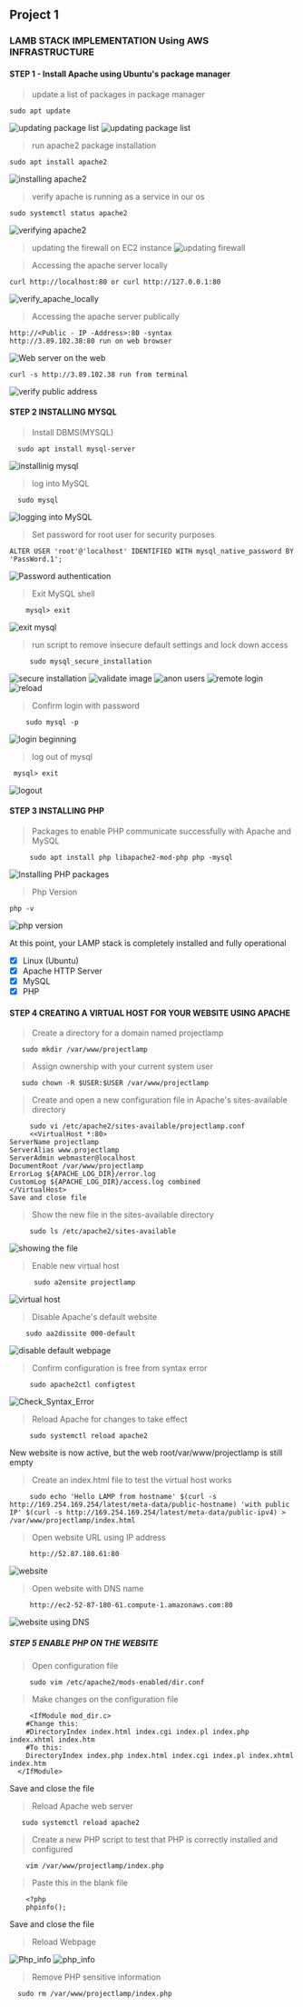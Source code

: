 ## Project 1 
### LAMB STACK IMPLEMENTATION Using AWS INFRASTRUCTURE
#### STEP 1 - Install Apache using Ubuntu's package manager
> update a list of packages in package manager

    sudo apt update

![updating package list](./images/capture.jpeg)
![updating package list](./images/Capture2.jpeg)

> run apache2 package installation

    sudo apt install apache2

![installing apache2](./images/Capture.PNG)

> verify apache is running as a service in our os

    sudo systemctl status apache2
![verifying apache2](./images/Image.PNG)

> updating the firewall on EC2 instance
![updating firewall](./images/AWS.PNG)

> Accessing the apache server locally

    curl http://localhost:80 or curl http://127.0.0.1:80
![verify_apache_locally](./images/Curl.PNG)

> Accessing the apache server publically

    http://<Public - IP -Address>:80 -syntax
    http://3.89.102.38:80 run on web browser
 ![Web server on the web](./images/web_server.PNG)

    curl -s http://3.89.102.38 run from terminal
![verify public address](./images/verify.PNG)

#### STEP 2 INSTALLING MYSQL
> Install DBMS(MYSQL)

      sudo apt install mysql-server
![installinig mysql](./images/install.PNG)
> log into MySQL

      sudo mysql
![logging into MySQL](./images/MYSQL.PNG)

> Set password for root user for security purposes

    ALTER USER 'root'@'localhost' IDENTIFIED WITH mysql_native_password BY 'PassWord.1';
![Password authentication](./images/Password.PNG)
> Exit MySQL shell

        mysql> exit
![exit mysql](./images/Exit.PNG)

> run script to remove insecure default settings and lock down access

         sudo mysql_secure_installation
![secure installation](./images/validate.PNG)
![validate image](./images/password%20validate.PNG)
![anon users](./images/anony.PNG)
![remote login](./images/Remote_login.PNG)
![reload](./images/Reload.PNG)

> Confirm login with password

        sudo mysql -p
![login beginning](./images/New_Password.PNG)
> log out of mysql

     mysql> exit
![logout](./images/New_e%3Dxit.PNG)


#### STEP 3 INSTALLING PHP
> Packages to enable PHP communicate successfully with Apache and MySQL

         sudo apt install php libapache2-mod-php php -mysql
![Installing PHP packages](./images/New_PackagePNG.PNG)
> Php Version

    php -v 
![php version](./images/Version.PNG)

At this point, your LAMP stack is completely installed and fully operational
- [x] Linux (Ubuntu)
- [x] Apache HTTP Server
- [x] MySQL
- [x] PHP

#### STEP 4 CREATING A VIRTUAL HOST FOR YOUR WEBSITE USING APACHE
>  Create a directory for a domain named projectlamp

       sudo mkdir /var/www/projectlamp
> Assign ownership with your current system user

       sudo chown -R $USER:$USER /var/www/projectlamp
> Create and open a new configuration file in Apache's sites-available directory 

         sudo vi /etc/apache2/sites-available/projectlamp.conf
         <<VirtualHost *:80>
    ServerName projectlamp
    ServerAlias www.projectlamp 
    ServerAdmin webmaster@localhost
    DocumentRoot /var/www/projectlamp
    ErrorLog ${APACHE_LOG_DIR}/error.log
    CustomLog ${APACHE_LOG_DIR}/access.log combined
    </VirtualHost>
    Save and close file
> Show the new file in the sites-available directory

         sudo ls /etc/apache2/sites-available
![showing the file](./images/LS.PNG)
> Enable new virtual host

          sudo a2ensite projectlamp
![virtual host](./images/Lamp.PNG)
> Disable Apache's default website 

        sudo aa2dissite 000-default
![disable default webpage](./images/disable_website.PNG)
> Confirm configuration is free from syntax error

         sudo apache2ctl configtest
![Check_Syntax_Error](./images/Syntax%20ok.PNG)
> Reload Apache for changes to take effect

         sudo systemctl reload apache2
New website is now active, but the web root/var/www/projectlamp is still empty
> Create an index.html file to test the virtual host works

         sudo echo 'Hello LAMP from hostname' $(curl -s http://169.254.169.254/latest/meta-data/public-hostname) 'with public IP' $(curl -s http://169.254.169.254/latest/meta-data/public-ipv4) > /var/www/projectlamp/index.html
> Open website URL using IP address

         http://52.87.180.61:80
![website](./images/Website.PNG)
> Open website with DNS name

         http://ec2-52-87-180-61.compute-1.amazonaws.com:80
![website using DNS](./images/DNS.PNG)


##### STEP 5 ENABLE PHP ON THE WEBSITE
> Open configuration file

         sudo vim /etc/apache2/mods-enabled/dir.conf
> Make changes on the configuration file

         <IfModule mod_dir.c>
        #Change this:
        #DirectoryIndex index.html index.cgi index.pl index.php index.xhtml index.htm
        #To this:
        DirectoryIndex index.php index.html index.cgi index.pl index.xhtml index.htm
      </IfModule>
Save and close the file
> Reload Apache web server

       sudo systemctl reload apache2
> Create a new PHP script to test that PHP is correctly installed and configured

        vim /var/www/projectlamp/index.php
> Paste this in the blank file

        <?php
        phpinfo();
Save and close the file
> Reload Webpage

![Php_info](./images/New_PHP.PNG)
![php_info](./images/New_PHP.2.PNG)

> Remove PHP sensitive information

      sudo rm /var/www/projectlamp/index.php








